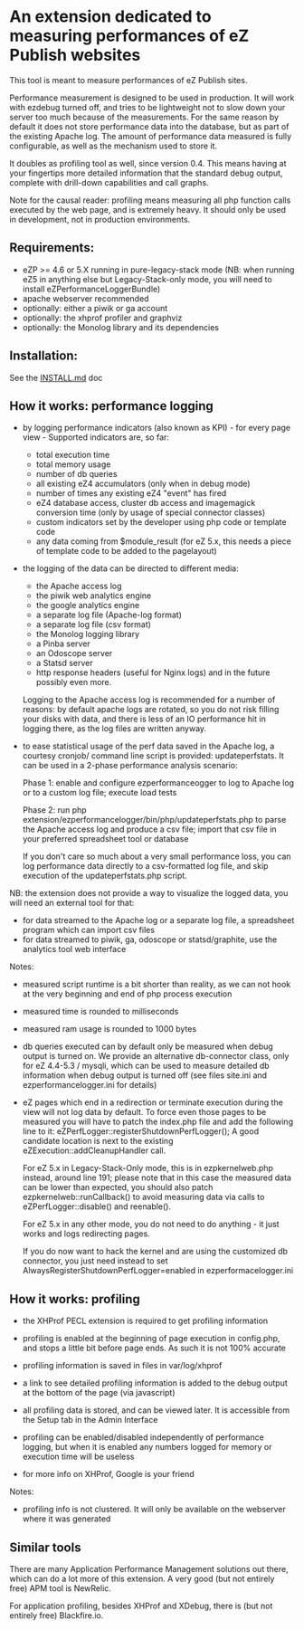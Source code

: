 An extension dedicated to measuring performances of eZ Publish websites
=======================================================================

This tool is meant to measure performances of eZ Publish sites.

Performance measurement is designed to be used in production.
It will work with ezdebug turned off, and tries to be lightweight not to slow
down your server too much because of the measurements. For the same reason by
default it does not store performance data into the database, but as part of
the existing Apache log.
The amount of performance data measured is fully configurable, as well as the
mechanism used to store it.

It doubles as profiling tool as well, since version 0.4.
This means having at your fingertips more detailed information that the standard
debug output, complete with drill-down capabilities and call graphs.

Note for the causal reader: profiling means measuring all php function calls
executed by the web page, and is extremely heavy. It should only be used in development,
not in production environments.


Requirements:
-------------
- eZP >= 4.6 or 5.X running in pure-legacy-stack mode
  (NB: when running eZ5 in anything else but Legacy-Stack-only mode, you will need to install eZPerformanceLoggerBundle)
- apache webserver recommended
- optionally: either a piwik or ga account
- optionally: the xhprof profiler and graphviz
- optionally: the Monolog library and its dependencies


Installation:
-------------

See the [INSTALL.md](INSTALL.md) doc


How it works: performance logging
---------------------------------

- by logging performance indicators (also known as KPI) - for every page view -
  Supported indicators are, so far:
  * total execution time
  * total memory usage
  * number of db queries
  * all existing eZ4 accumulators (only when in debug mode)
  * number of times any existing eZ4 "event" has fired
  * eZ4 database access, cluster db access and imagemagick conversion time (only by usage of special connector classes)
  * custom indicators set by the developer using php code or template code
  * any data coming from $module_result (for eZ 5.x, this needs a piece of template code to be added to the pagelayout)

- the logging of the data can be directed to different media:
  * the Apache access log
  * the piwik web analytics engine
  * the google analytics engine
  * a separate log file (Apache-log format)
  * a separate log file (csv format)
  * the Monolog logging library
  * a Pinba server
  * an Odoscope server
  * a Statsd server
  * http response headers (useful for Nginx logs)
  and in the future possibly even more.

  Logging to the Apache access log is recommended for a number of reasons: by default
  apache logs are rotated, so you do not risk filling your disks with data, and
  there is less of an IO performance hit in logging there, as the log files are
  written anyway.

- to ease statistical usage of the perf data saved in the Apache log, a courtesy cronjob/
  command line script is provided: updateperfstats.
  It can be used in a 2-phase performance analysis scenario:

  Phase 1: enable and configure ezperformanceogger to log to Apache log or to a
           custom log file; execute load tests

  Phase 2: run php extension/ezperformancelogger/bin/php/updateperfstats.php to
           parse the Apache access log and produce a csv file; import that csv
           file in your preferred spreadsheet tool or database

  If you don't care so much about a very small performance loss, you can log
  performance data directly to a csv-formatted log file, and skip execution
  of the updateperfstats.php script.

NB: the extension does not provide a way to visualize the logged
data, you will need an external tool for that:
- for data streamed to the Apache log or a separate log file, a spreadsheet program which can import csv files
- for data streamed to piwik, ga, odoscope or statsd/graphite, use the analytics tool web interface

Notes:
- measured script runtime is a bit shorter than reality, as we can not hook at the very beginning and end of php process execution
- measured time is rounded to milliseconds
- measured ram usage is rounded to 1000 bytes
- db queries executed can by default only be measured when debug output is turned on.
  We provide an alternative db-connector class, only for eZ 4.4-5.3 / mysqli, which can be
  used to measure detailed db information when debug output is turned off
  (see files site.ini and ezperformancelogger.ini for details)
- eZ pages which end in a redirection or terminate execution during the view will
  not log data by default. To force even those pages to be measured you will have
  to patch the index.php file and add the following line to it:
      eZPerfLogger::registerShutdownPerfLogger();
  A good candidate location is next to the existing eZExecution::addCleanupHandler call.

  For eZ 5.x in Legacy-Stack-Only mode, this is in ezpkernelweb.php instead, around line 191;
  please note that in this case the measured data can be lower than expected,
  you should also patch ezpkernelweb::runCallback() to avoid measuring data
  via calls to eZPerfLogger::disable() and reenable().

  For eZ 5.x in any other mode, you do not need to do anything - it just works and logs redirecting pages.

  If you do now want to hack the kernel and are using the customized db connector, you
  just need instead to set AlwaysRegisterShutdownPerfLogger=enabled in ezperformacelogger.ini


How it works: profiling
-----------------------

- the XHProf PECL extension is required to get profiling information

- profiling is enabled at the beginning of page execution in config.php, and stops
  a little bit before page ends. As such it is not 100% accurate

- profiling information is saved in files in var/log/xhprof

- a link to see detailed profiling information is added to the debug output at
  the bottom of the page (via javascript)

- all profiling data is stored, and can be viewed later. It is accessible from
  the Setup tab in the Admin Interface

- profiling can be enabled/disabled independently of performance logging, but when
  it is enabled any numbers logged for memory or execution time will be useless

- for more info on XHProf, Google is your friend

Notes:
- profiling info is not clustered. It will only be available on the webserver where
  it was generated


Similar tools
-------------

There are many Application Performance Management solutions out there, which can do a lot more of this extension.
A very good (but not entirely free) APM tool is NewRelic.

For application profiling, besides XHProf and XDebug, there is (but not entirely free) Blackfire.io.
